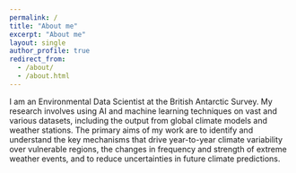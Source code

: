 ```yaml
---
permalink: /
title: "About me"
excerpt: "About me"
layout: single
author_profile: true
redirect_from: 
  - /about/
  - /about.html
---
```


I am an Environmental Data Scientist at the British Antarctic Survey.  My research involves using AI and machine learning techniques on vast and various datasets, including the output from global climate models and weather stations.  The primary aims of my work are to identify and understand the key mechanisms that drive year-to-year climate variability over vulnerable regions, the changes in frequency and strength of extreme weather events, and to reduce uncertainties in future climate predictions.

<!-- PhD Students
======
* Risa Ueno
* Robert Edwin Rouse
* Will Tebbutt
* Matt Amos
* Murk Komal -->